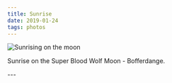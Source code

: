 ```yaml
---
title: Sunrise
date: 2019-01-24
tags: photos
---
```

<p><img src="/assets/images/sunrise-moon.jpg" alt="Sunrising on the moon" /></p>
<p>Sunrise on the Super Blood Wolf Moon - Bofferdange.</p>
---
